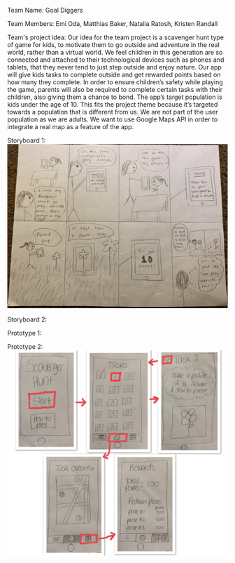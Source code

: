 ﻿Team Name: Goal Diggers

Team Members: Emi Oda, Matthias Baker, Natalia Ratosh, Kristen Randall

Team's project idea:
Our idea for the team project is a scavenger hunt type of game for kids, to motivate them to go outside and adventure in the real world, rather than a virtual world. We feel children in this generation are so connected and attached to their technological devices such as phones and tablets, that they never tend to just step outside and enjoy nature. Our app will give kids tasks to complete outside and get rewarded points based on how many they complete. In order to ensure children’s safety while playing the game, parents will also be required to complete certain tasks with their children, also giving them a chance to bond. The app’s target population is kids under the age of 10. This fits the project theme because it’s targeted towards a population that is different from us. We are not part of the user population as we are adults. We want to use Google Maps API in order to integrate a real map as a feature of the app. 

Storyboard 1:
![Storyboard 1](storyboard1.jpg)

Storyboard 2:


Prototype 1:


Prototype 2:
![Prototype 2](prototype2.jpg)
